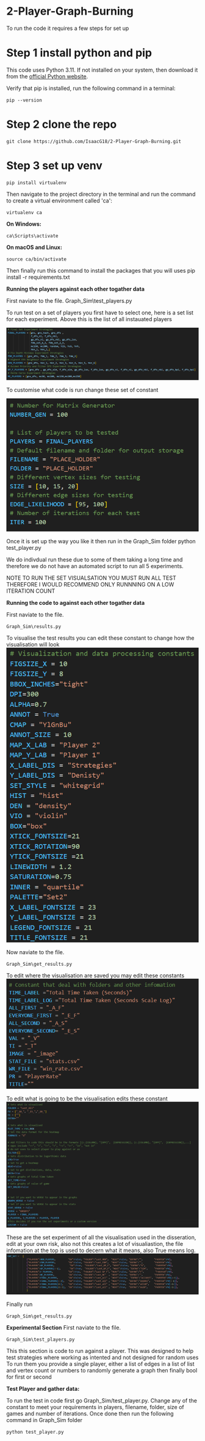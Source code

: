 # 2-Player-Graph-Burning

To run the code it requires a few steps for set up

# Step 1 install python and pip
This code uses Python 3.11. If not installed on your system, then download it from the [official Python website](https://www.python.org/downloads/).

Verify that pip is installed, run the following command in a terminal:

    pip --version

# Step 2 clone the repo

    git clone https://github.com/IsaacG18/2-Player-Graph-Burning.git

# Step 3 set up venv

    pip install virtualenv

Then navigate to the project directory in the terminal and run the command to create a virtual environment called 'ca':

    virtualenv ca

**On Windows:**

    ca\Scripts\activate

**On macOS and Linux:**

    source ca/bin/activate


Then finally run this command to install the packages that you will uses
     pip install -r requirements.txt

**Running the players against each other togather data**

First naviate to the file.
    Graph_Sim\test_players.py

To run test on a set of players you first have to select one, here is a set list for each experiment. Above this is the list of all instauated players

![Set of plays that exist for test_players.py](readme_image\sets_of_players.png)

To customise what code is run change these set of constant

![Consts for test_players.py](readme_image\const_test_players.png)

Once it is set up the way you like it then run in the Graph_Sim folder
    python test_player.py

We do indivdual run these due to some of them taking a long time and therefore we do not have an automated script to run all 5 experiments.

NOTE TO RUN THE SET VISUALSATION YOU MUST RUN ALL TEST THEREFORE I WOULD RECOMMEND ONLY RUNNNING ON A LOW ITERATION COUNT

**Running the code to  against each other togather data**

First naviate to the file.

    Graph_Sim\results.py

To visualise the test results you can edit these constant to change how the visualisation will look
![Set visualsiation constants setting in results.py](readme_image\results_consts.png)

Now naviate to the file.

    Graph_Sim\get_results.py

To edit where the visualisation are saved you may edit these constants
![Set file constants setting for visualsiation get_results.py](readme_image\file_info.png)

To edit what is going to be the visualisation edits these constant
![Set constants of visualsation settings and what data is gathered in get_results.pyy](readme_image\varaiabke.png)

These are the set experiment of all the visualisation used in the disseration, edit at your own risk, also not this creates a lot of visualiastion, the file infomation at the top is used to decern what it means, also True means log.
![The set of experiment to be used in final disseration](readme_image\Exeriments.png)

Finally run

    Graph_Sim\get_results.py


**Experimental Section**
First naviate to the file.

    Graph_Sim\test_players.py

This this section is code to run against a player. This was designed to help test strategies where working as intented and not designed for random uses
To run them you provide a single player, either a list of edges in a list of list and vertex count or numbers to randomly generate a graph then finally bool for first or second

**Test Player and gather data:**

To run the test in code first go Graph_Sim/test_player.py. Change any of the constant to meet your requirements in players, filename, folder, size of games and number of iterations. Once done then run the following command in Graph_Sim folder

    python test_player.py


